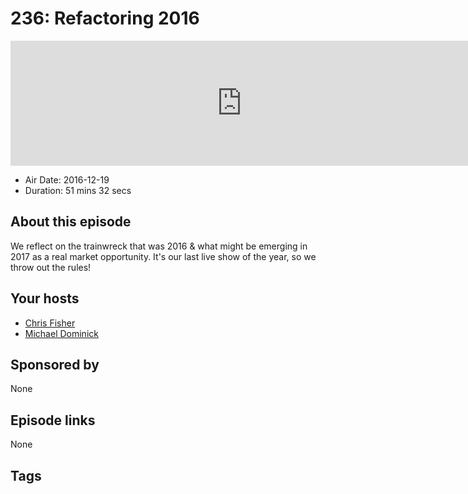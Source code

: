 # 236: Refactoring 2016

<iframe src="https://player.fireside.fm/v2/MLf2ZzhC+lTj9aOLP?theme=dark" width="740" height="200" frameborder="0" scrolling="no"></iframe>

* Air Date: 2016-12-19
* Duration: 51 mins 32 secs

## About this episode

We reflect on the trainwreck that was 2016 & what might be emerging in 2017 as a real market opportunity. It's our last live show of the year, so we throw out the rules!

## Your hosts
* [Chris Fisher](https://coder.show/hosts/chrislas)
* [Michael Dominick](https://coder.show/hosts/michael)

## Sponsored by

None



## Episode links

None



## Tags

